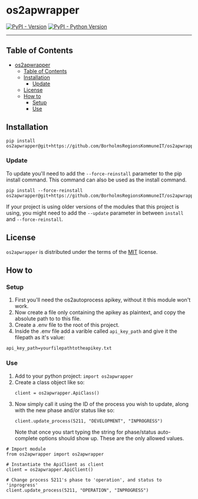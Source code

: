 # os2apwrapper

[![PyPI - Version](https://img.shields.io/pypi/v/os2apwrapper.svg)](https://pypi.org/project/os2apwrapper)
[![PyPI - Python Version](https://img.shields.io/pypi/pyversions/os2apwrapper.svg)](https://pypi.org/project/os2apwrapper)

-----

## Table of Contents

- [os2apwrapper](#os2apwrapper)
  - [Table of Contents](#table-of-contents)
  - [Installation](#installation)
    - [Update](#update)
  - [License](#license)
  - [How to](#how-to)
    - [Setup](#setup)
    - [Use](#use)

## Installation

```console
pip install os2apwrapper@git+https://github.com/BorholmsRegionsKommuneIT/os2apwrapper@main
```

### Update
To update you'll need to add the `--force-reinstall` parameter to the pip install command. This command can also be used as the install command.
```console
pip install --force-reinstall os2apwrapper@git+https://github.com/BorholmsRegionsKommuneIT/os2apwrapper@main
```
If your project is using older versions of the modules that this project is using, you might need to add the `--update` parameter in between `install` and `--force-reinstall`.

## License

`os2apwrapper` is distributed under the terms of the [MIT](https://spdx.org/licenses/MIT.html) license.

## How to
### Setup
1) First you'll need the os2autoprocess apikey, without it this module won't work.
2) Now create a file only containing the apikey as plaintext, and copy the absolute path to to this file.
3) Create a .env file to the root of this project.
4) Inside the .env file add a varible called `api_key_path` and give it the filepath as it's value:
```
api_key_path=yourfilepathtotheapikey.txt
```
### Use
1) Add to your python project: `import os2apwrapper`
2) Create a class object like so: 
   ```
   client = os2apwrapper.ApiClass()
   ```
3) Now simply call it using the ID of the process you wish to update, along with the new phase and/or status like so:
   ```
   client.update_process(5211, "DEVELOPMENT", "INPROGRESS")
   ```
   Note that once you start typing the string for phase/status auto-complete options should show up. These are the only allowed values.
```
# Import module
from os2apwrapper import os2apwrapper

# Instantiate the ApiClient as client
client = os2apwrapper.ApiClient()

# Change process 5211's phase to 'operation', and status to 'inprogress'
client.update_process(5211, "OPERATION", "INPROGRESS")
```
